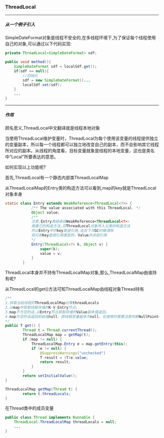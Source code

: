 ### ThreadLocal

---

##### 从一个例子引入

SimpleDateFormat对象是线程不安全的,在多线程环境下,为了保证每个线程使用自己的对象,可以通过以下代码实现:

```java
private ThreadLocal<SimpleDateFormat> sdf;

public void method(){
    SimpleDateFormat sdf = localSdf.get();
    if(sdf == null){
    	//初始化
        sdf = new SimpleDateFormat()...
        localSdf.set(sdf);
    }
    ...
}
```

---

##### 作用

顾名思义,ThreadLocal中文翻译就是线程本地对象

当使用ThreadLocal维护变量时，ThreadLocal为每个使用该变量的线程提供独立的变量副本，所以每一个线程都可以独立地改变自己的副本，而不会影响其它线程所对应的副本。从线程的角度看，目标变量就象是线程的本地变量，这也是类名中“Local”所要表达的意思。

如何实现以上功能呢?

首先,ThreadLocal有一个静态内部类ThreadLocalMap

从ThreadLocalMap的Entry类的构造方法可以看到,map的key就是ThreadLocal对象本身

```java
static class Entry extends WeakReference<ThreadLocal<?>> {
            /** The value associated with this ThreadLocal. */
            Object value;
			/**
			注意,Entry类继承自WeakReference<ThreadLocal<?>>
			再看它的构造方法,将ThreadLocal对象传入父类的构造方法
			所以Entry中的key是虚引用,会在下次GC时被清除
			但只有Key是弱引用类型的，Value并非弱引用
			*/
            Entry(ThreadLocal<?> k, Object v) {
                super(k);
                value = v;
            }
        }
```

ThreadLocal本身并不持有ThreadLocalMap对象,那么,ThreadLocalMap由谁持有呢?

从ThreadLocal的get()方法可知ThreadLocalMap由线程对象Thread持有

```java
/**
1.获取当前线程的ThreadLocalMap对象threadLocals
2.从map中获取线程存储的K-V Entry节点。
3.map不为空的话,从Entry节点获取存储的Value副本值返回。
4.map为空的话返回初始值null，即线程变量副本为null，在使用时需要注意判断NullPointerException。
*/
public T get() {
        Thread t = Thread.currentThread();
        ThreadLocalMap map = getMap(t);
        if (map != null) {
            ThreadLocalMap.Entry e = map.getEntry(this);
            if (e != null) {
                @SuppressWarnings("unchecked")
                T result = (T)e.value;
                return result;
            }
        }
        return setInitialValue();
}

ThreadLocalMap getMap(Thread t) {
        return t.threadLocals;
}
```

在Thread类中的成员变量

```java
public class Thread implements Runnable {
	ThreadLocal.ThreadLocalMap threadLocals = null;
	...
}
```

